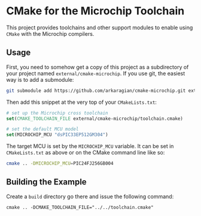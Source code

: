 # CMake for the Microchip Toolchain

This project provides toolchains and other support modules to enable
using `CMake` with the Microchip compilers.


## Usage

First, you need to somehow get a copy of this project as a subdirectory of your
project named `external/cmake-microchip`. If you use git, the easiest way is to
add a submodule:

```bash
git submodule add https://github.com/arkaragian/cmake-microchip.git external/cmake-microchip
```

Then add this snippet at the very top of your `CMakeLists.txt`:

```cmake
# set up the Microchip cross toolchain
set(CMAKE_TOOLCHAIN_FILE external/cmake-microchip/toolchain.cmake)

# set the default MCU model
set(MICROCHIP_MCU "dsPIC33EP512GM304")
```

The target MCU is set by the `MICROCHIP_MCU` variable. It can be set
in `CMakeLists.txt` as above or on the CMake command line like so:

```bash
cmake .. -DMICROCHIP_MCU=PIC24FJ256GB004
```


## Building the Example

Create a `build` directory go there and issue the following command:
```
cmake .. -DCMAKE_TOOLCHAIN_FILE="../../toolchain.cmake"
```
